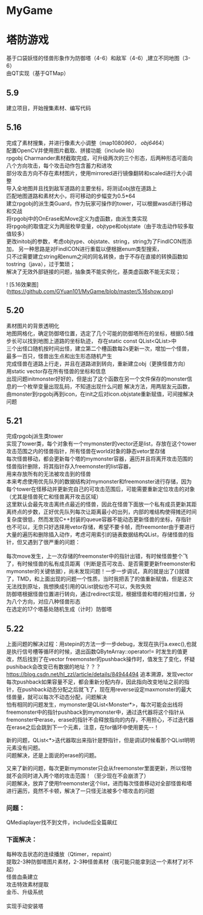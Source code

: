 # MyGame

塔防游戏
===
基于口袋妖怪的怪兽形象作为防御塔（4-6）和敌军（4-6）,建立不同地图（3-6）<br> 
由QT实现（基于QTMap）<br> 

5.9
---
建立项目，开始搜集素材、编写代码<br> 

5.16
---
完成了素材搜集，并进行像素大小调整（map1080*960， obj64*64）<br> 
配置OpenCV并使用图片截取、拼接功能（include lib）<br> 
rpgobj Charmander素材截取完成，可升级两次的三个形态，后两种形态可面向八个方向攻击，每个攻击动作包含蓄力和进攻<br> 
部分攻击方向不存在素材图片，使用mirrored进行镜像翻转和scaled进行大小调整<br> 
导入全地图并且找到敌军道路的主要坐标，将测试obj放在道路上<br> 
匹配地图道路和素材大小，将可移动的步幅变为0.5*64<br> 
建立rpgobj的派生类Guard，作为玩家可操作的tower，可以根据wasd进行移动和交战<br> 
将rpgobj中的OnErase和Move定义为虚函数，由派生类实现<br> 
将rpgobj的取值定义为两层枚举变量，objtype和objstate（由于攻击动作较多取值较多）<br> 
更改initobj的参数，考虑objtype、objstate、string，string为了FindICON而添加，
另一种思路是对FindICON进行重载以便根据enum类型搜索，<br> 
只不过需要建立string和enum之间的同名转换，由于不存在直接的转换函数如tostring（java），过于繁琐；<br> 
解决了无效外部链接的问题，抽象类不能实例化，基类虚函数不能无实现；<br> 

! [5.16效果图] (https://github.com/GYuan101/MyGame/blob/master/5.16show.png)

5.20
---
素材图片的背景透明化<br> 
地图网格化，确定防御塔位置，选定了几个可能的防御塔所在的坐标，根据0.5维步长可以找到地图上道路的坐标轨迹，
存在static const QList<QList<double>>中<br> 
三个出怪口随机按时间出怪，建立第二个槽函数每2s更新一次，增加一个怪兽，最多一百只，怪兽出生点和出生形态随机产生<br> 
完成怪兽在道路上行走，并且在道路进到转向，重新建立obj（更换怪兽方向）<br> 
用static vector<Monster>存在所有怪兽的坐标和信息<br> 
出现问题initmonster好好的，但是出了这个函数在另一个文件保存的monster信息的一个枚举变量出现乱码，不知道出现什么问题
  解决方法，用两层友元函数，由monster到rpgobj再到icon，在init之后对icon.objstate重新赋值，可间接解决问题<br> 

5.21
---
完成rpgobj派生类tower<br> 
实现了tower类，每个对象有一个mymonster的vector还是list，存放在这个tower攻击范围之内的怪兽指针，所有怪兽在world对象的静态vetor里存储<br>
每次怪兽移动，都会更新每个塔的mymonster容器，遍历并且将离开攻击范围的怪兽指针删除，将其指针存入freemonster的list容器，<br>
用来存放所有的无法被攻击到的怪兽<br>
本来考虑使用优先队列的数据结构对mymonster和freemonster进行存储，因为每个tower在怪移动并更新完自己的可攻击范围后，可能需要重新定位攻击的对象（尤其是怪兽死亡和怪兽离开攻击区域）<br>
这里默认会最先攻击离终点最近的怪兽，因此在怪兽下面放一个私有成员更新其距离终点的步数，正好优先队列每次让距离最小的出列，内部的堆结构使得摊还时间复杂度很低，然而发现C++封装的queue容器不能动态更新怪兽的坐标，存指针也不可以，无奈只好选择用vetor存储，希望不要卡帧，而freemonter由于要进行大量的遍历和删除插入动作，考虑可用索引的链表数据结构QList，存储怪兽的指针，但又遇到了很严重的问题：<br><br>
每次move发生，上一次存储的freemonster中的指针出错，有时候怪兽整个飞了，有时候怪兽的私有成员距离（判断是否可攻击、是否需要更新freemonster和mymonster的关键依据），尚未发现问题！一步一步调试，真的就是出了{}就错了，TMD，和上面出现的问题一个性质，当时我把丢了的值重新赋值，但是这次无法找到原址，我想换成引用的QList貌似也不可以，失败失败<br>
防御塔根据怪兽位置进行转向，通过redirect实现，根据怪兽和塔的相对位置，分为八个方向，对应八种怪兽形态<br>
在选定的17个塔基处随机生成（计时）防御塔<br>

5.22
---
上面问题的解决过程：用stepin的方法一步一步debug，发现在执行a.exec(),也就是执行信号槽等循环的时候，退出函数QByteArray::operator!= 时发生的值更改，然后找到了在vector freemonster的pushback操作时，值发生了变化，怀疑pushiback会改变已有数据的地址？？？<br>
https://blog.csdn.net/hl_zzl/article/details/84944494 追本溯源，发现vector每次pushback如果容量不足，都会重新分配内存，因此指向改变地址之前的指针，在pushback动态分配之后就飞了，现在用reverse设定maxmonster的最大怪兽量，就可以每次不动态分配，问题解决<br>
怕有相同的问题发生，mymonster是QList<Monster*>，每次可能会出线将freemonster中的指针pushback到mymonster中，通过迭代器将这个指针从fremonster中erase，erase的指针不会释放指向的内存，不用担心，不过迭代器在erase之后会跳到下一个元素，注意，在for循环中使用要先--！<br>

新的问题，QList<*>迭代器取出来指针是野指针，但是调试时候看那个QList明明元素没有问题。<br>
问题解决，还是上面说的erase的问题。<br>

又来了新的问题，每次更新mymonster只会从freemonster里面更新，所以怪物就不会同时进入两个塔的攻击范围！（至少现在不会崩溃了）<br>
问题解决，放弃了使用freemonster这个list，进而每次怪兽移动对全部怪兽和塔进行遍历，竟然不卡顿，解决了一只怪无法被多个塔攻击的问题<br>

### 问题：
QMediaplayer找不到文件，include后全篇飙红<br> 


### 下面解决：
每种攻击状态的连续播放（Qtimer，repaint）<br> 
提取2-3种防御塔图片素材，2-3种怪兽素材（我可能只能拿到这一个素材了对不起）<br> 
怪兽血条建立<br> 
攻击特效素材提取<br> 
金币、升级系统<br>  
实现手动安装塔<br>
